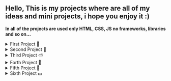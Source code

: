 ## Hello, This is my projects where are all of my ideas and mini projects, i hope you enjoy it :)

**In all of the projects are used only HTML, CSS, JS no frameworks, libraries and so on...**

<details>
   <summary>First Project 🌈</summary>
   <h3>Random Color generator</h3>

   <p>In this project user can generate a bunch of random colors on the page and copy them
   in any form he wants</p>
</details>

<details>
   <summary>Second Project 🚗</summary>
   <h3>Transition demonstrator</h3>


   <p>In the next one I am showing how different transition values affect the target</p>
</details>

<details>
   <summary>Third Project ⛅</summary>
   <h3>Small weather app</h3>

   <p>Here, I used API tomorrow.io to get the weather information in the city and another one(I forgot its name) to get the city name having only latitude and longitude</p>
</details>

<details>
   <summary>Forth Project 🔗</summary>
   <h3>URL shortening + QR code genrator</h3>

   <p>I used api again, to be able to make url short, and additional code to generate QR codes from your links</p>
</details>

<details>
   <summary>Fifth Project 🔢</summary>
   <h3>Decimal converter</h3>

   <p>In this mini-app you are able to convert decimal number to hexadecimal, octal, binary and roman by writing your number and hitting enter key on your keyboard!</p>
</details>

<details>
   <summary>Sixth Project 💵</summary>
   <h3>Currency converter</h3>

   <p>Again api, but here it is used to get the information about currencies and their exchange rate.</p>
</details>
